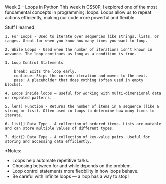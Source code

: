 Week 2 – Loops in Python
This week in CS50P, I explored one of the most fundamental concepts in programming: loops. Loops allow us to repeat actions efficiently, making our code more powerful and flexible.

Stuff I learned

    1. For Loops - Used to iterate over sequences like strings, lists, or ranges. Great for when you know how many times you want to loop.

    2. While Loops - Used when the number of iterations isn’t known in advance. The loop continues as long as a condition is true.

    3. Loop Control Statements

        break: Exits the loop early.
        continue: Skips the current iteration and moves to the next.
        pass: A placeholder that does nothing (often used in empty blocks).

    4. Loops inside loops — useful for working with multi-dimensional data or repeated patterns.
    
    5. len() Function - Returns the number of items in a sequence (like a string or list). Often used in loops to determine how many times to iterate.

    6. list[] Data Type - A collection of ordered items. Lists are mutable and can store multiple values of different types.

    7. dict{} Data Type - A collection of key-value pairs. Useful for storing and accessing data efficiently.

*Notes:
- Loops help automate repetitive tasks.
- Choosing between for and while depends on the problem.
- Loop control statements more flexibility in how loops behave.
- Be careful with infinite loops — a loop has a way to stop!